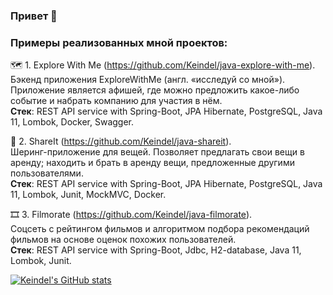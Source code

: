 ### Привет 👋
<!-- Я Андрей, Java-разработчик.
- 🔭 Рассматриваю предложения о работе
- 🌱 Изучаю Алгоритмы и Структуры данных 
- 📫 Связаться со мной в telegram: @andmaksimov  -->
<!-- - ⚡ Fun fact: победитель всех танцевальных конкурсов на свадьбах друзей 🔥💃 -->

### Примеры реализованных мной проектов:  
🗺 1. Explore With Me (https://github.com/Keindel/java-explore-with-me).  
Бэкенд приложения ExploreWithMe (англ. «исследуй со мной»). Приложение является афишей, где можно предложить какое-либо событие и набрать компанию для участия в нём.  
**Стек**: REST API service with Spring-Boot, JPA Hibernate, PostgreSQL, Java 11, Lombok, Docker, Swagger.

🧰 2. ShareIt (https://github.com/Keindel/java-shareit).  
Шеринг-приложение для вещей. Позволяет предлагать свои вещи в аренду; находить и брать в аренду вещи, предложенные другими пользователями.  
**Стек**: REST API service with Spring-Boot, JPA Hibernate, PostgreSQL, Java 11, Lombok, Junit, MockMVC, Docker.

🎞 3. Filmorate (https://github.com/Keindel/java-filmorate).  
Соцсеть с рейтингом фильмов и алгоритмом подбора рекомендаций фильмов на основе оценок похожих пользователей.  
**Стек**: REST API service with Spring-Boot, Jdbc, H2-database, Java 11, Lombok, Junit.

[![Keindel's GitHub stats](https://github-readme-stats.vercel.app/api?username=Keindel&count_private=true&show_icons=true&theme=transparent)](https://github.com/anuraghazra/github-readme-stats)

<!--
**Keindel/Keindel** is a ✨ _special_ ✨ repository because its `README.md` (this file) appears on your GitHub profile.

Here are some ideas to get you started:

- 🔭 I’m currently working on ...
- 🌱 I’m currently learning ...
- 👯 I’m looking to collaborate on ...
- 🤔 I’m looking for help with ...
- 💬 Ask me about ...
- 📫 How to reach me: ...
- 😄 Pronouns: ...
- ⚡ Fun fact: ...
-->
